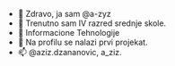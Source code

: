- 👋 Zdravo, ja sam @a-zyz
- 👀 Trenutno sam IV razred srednje skole.
- 🌱 Informacione Tehnologije
- 💞️ Na profilu se nalazi prvi projekat.
- 📫 @aziz.dzananovic, a_ziz.

<!---
a-zyz/a-zyz is a ✨ special ✨ repository because its `README.md` (this file) appears on your GitHub profile.
You can click the Preview link to take a look at your changes.
--->
